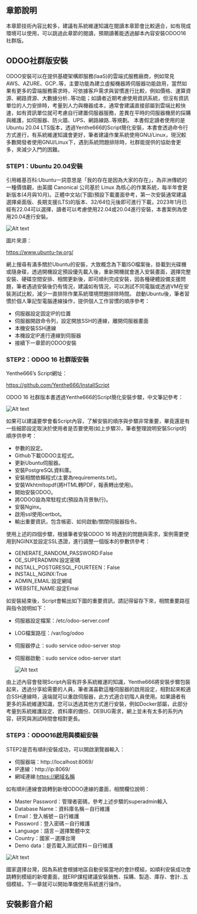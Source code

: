 ## 章節說明

本章節技術內容比較多，建議有系統維運知識在閱讀本章節會比較適合，如有現成環境可以使用，可以跳過此章節的閱讀，預期讀著能透過腳本內容安裝ODOO16社群版。

## ODOO社群版安裝

ODOO安裝可以在提供基礎架構即服務(IaaS)的雲端式服務廠商，例如常見AWS、AZURE、GCP..等，主要功能為建立虛擬機器將伺服器功能啟用，當然如果有更多的雲端服務需求時，可依據客戶需求與習慣進行比較，例如價格、運算資源、網路資源、大數據分析..等功能；如讀者近期考慮使用資訊系統，但沒有資訊單位的人力安排時，考量到人力與機器成本，通常會建議直接部屬到雲端比較快速，如有資訊單位就可考慮自行建置伺服器服務，差異在平時的伺服器機房的採購與維護，如伺服器、防火牆、UPS、網路線路..等規劃。
本書假定讀者使用的是Ubuntu 20.04 LTS版本，透過Yenthe666的Script簡化安裝，本書會透過命令行方式進行，有系統維運知識會更好，筆者建議作業系統使用GNU/Linux，現況較多數開發者使用GNU/Linux下，遇到系統問題排除時，社群能提供的協助會更多，來減少入門的困難。

### STEP1：Ubuntu 20.04安裝

引用維基百科:Ubuntu一詞意思是「我的存在是因為大家的存在」，為非洲傳統的一種價值觀，由英國 Canonical 公司基於 Linux 為核心的作業系統，每半年會更新版本(4月與10月)。正體中文站(下圖)預設下載畫面參考，第一次安裝通常建議選擇桌面版、長期支援(LTS)的版本、32/64位元後即可進行下載，2023年1月已經有22.04可以選擇，讀者可以考慮使用22.04或20.04進行安裝，本書案例為使用20.04進行安裝。

![Alt text](https:://ithelp.ithome.com.tw/upload/images/20230901/201617887bgd8VCkUZ.png)

圖片來源：

https://www.ubuntu-tw.org/

網上搜尋有滿多關於Ubuntu的安裝，大致概念為下載ISO檔案後，掛載到光碟機或隨身碟，透過開機設定預設優先載入後，重新開機就會進入安裝畫面，選擇完整安裝、硬碟空間安排、相關更新後，即可順利完成安裝，因各種硬體設備支援問題，筆者遇過安裝後仍有情況，建議如有情況，可以測試不同電腦或透過VM在安裝測試比較，減少一直排除作業系統環境問題排除時間。
啟動Ubuntu後，筆者習慣於個人筆記型電腦連線操作，提供個人工作習慣的順序參考：

- 伺服器設定固定IP的位置
- 伺服器開啟命令列，設定開放SSH的連線，離開伺服器畫面
- 本機安裝SSH連線
- 本機設定IP進行連線到伺服器
- 接續下一章節的ODOO安裝

### STEP2：ODOO 16 社群版安裝

Yenthe666’s Script網址：

https://github.com/Yenthe666/InstallScript

ODOO 16 社群版本書透過Yenthe666的Script簡化安裝步驟，中文筆記參考：

![Alt text](https:://ithelp.ithome.com.tw/upload/images/20230901/20161788Hm0wsmqdBt.png)

如果可以建議要學會看Script內容，了解安裝的順序與步驟非常重要，畢竟還是有一些細節設定取決於使用者是否要使用(如上步驟3)，筆者整理說明安裝Script的順序供參考：

- 參數的設定。
- Github下載ODOO主程式。
- 更新Ubuntu伺服器。
- 安裝PostgreSQL資料庫。
- 安裝相關依賴程式(主要為requirements.txt)。
- 安裝Wkhtmltopdf(將HTML轉PDF，報表轉出使用)。
- 開始安裝ODOO。
- 將ODOO設為常駐程式(預設為背景執行)。
- 安裝Nginx。
- 啟用ssl使用certbot。
- 輸出重要資訊，包含帳密、如何啟動/關閉伺服器指令。

使用上述的四個步驟，根據筆者安裝ODOO 16 時遇到的問題與需求，案例需要使用到NGINX並設定SSL憑證，進行調整一個版本的參數供參考：

- GENERATE_RANDOM_PASSWORD:False
- OE_SUPERADMIN:設定密碼
- INSTALL_POSTGRESQL_FOURTEEN：False
- INSTALL_NGINX:True
- ADMIN_EMAIL:設定網域
- WEBSITE_NAME:設定Emai

如安裝結束後，Script會輸出如下圖的重要資訊，請記得留存下來，相關重要路徑與指令說明如下：

- 伺服器設定檔案：/etc/odoo-server.conf
- LOG檔案路徑：/var/log/odoo
- 伺服器停止：sudo service odoo-server stop
- 伺服器啟動：sudo service odoo-server start
    
    ![Alt text](https:://ithelp.ithome.com.tw/upload/images/20230901/20161788Zc6jWAEPlM.png)
    

由上述內容會發現Script內容有許多系統維運的知識，Yenthe666將安裝步驟包裝起來，透過分享給需要的人員，筆者滿喜歡這種伺服器的啟用設定，相對起來較適合SSH連線時，遠端就可以重啟伺服器，此方式適合初階人員使用。如果讀者有更多的系統維運知識，您可以透過其他方式進行安裝，例如Docker部屬，此部分考量到系統維護設定、資料庫的備份、DEBUG需求，網上並未有太多的系列內容，研究與測試時間會相對更長。

### STEP3：ODOO16啟用與模組安裝

STEP2是否有順利安裝成功，可以開啟瀏覽器輸入：

- 伺服器端：http://localhost:8069/
- IP連線：http://ip:8069/
- 網域連線:[https://網域名稱](https://xn--eqrt2ge74bp6c/)

如有順利連線會跳轉到新增ODOO連線的畫面，相關欄位說明：

- Master Password：管理者密碼，參考上述步驟的superadmin輸入
- Database Name：資料庫名稱－自行維護
- Email：登入帳號－自行維護
- Password：登入密碼－自行維護
- Language：語言－選擇繁體中文
- Country：國家－選擇台灣
- Demo data：是否載入測試資料－自行維護

![Alt text](https:://ithelp.ithome.com.tw/upload/images/20230902/20161788mRHFuj32LV.png)

國家選擇台灣，因為系統會根據地區自動安裝當地的會計模組，如順利安裝成功會跳轉到模組的新增畫面，就ERP課程建議安裝銷售、採購、製造、庫存、會計..五個模組，下一章就可以開始準備使用系統進行操作。

## 安裝影音介紹
